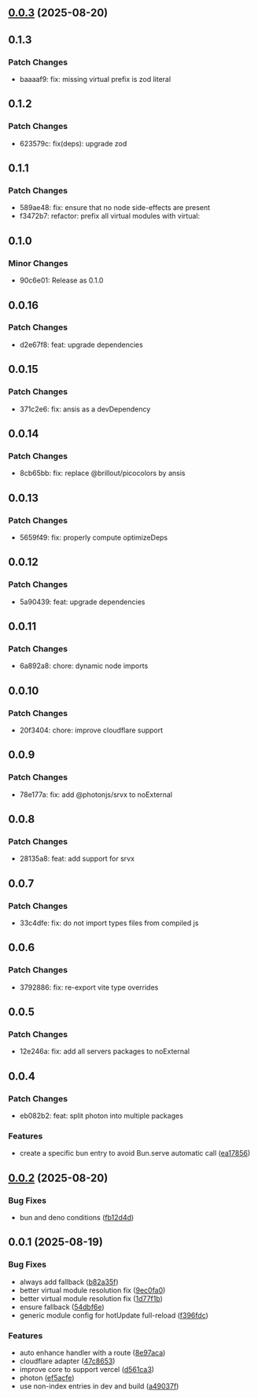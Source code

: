 ## [0.0.3](https://github.com/photon-js/photon/compare/@photonjs/core@0.0.2...@photonjs/core@0.0.3) (2025-08-20)

## 0.1.3

### Patch Changes

- baaaaf9: fix: missing virtual prefix is zod literal

## 0.1.2

### Patch Changes

- 623579c: fix(deps): upgrade zod

## 0.1.1

### Patch Changes

- 589ae48: fix: ensure that no node side-effects are present
- f3472b7: refactor: prefix all virtual modules with virtual:

## 0.1.0

### Minor Changes

- 90c6e01: Release as 0.1.0

## 0.0.16

### Patch Changes

- d2e67f8: feat: upgrade dependencies

## 0.0.15

### Patch Changes

- 371c2e6: fix: ansis as a devDependency

## 0.0.14

### Patch Changes

- 8cb65bb: fix: replace @brillout/picocolors by ansis

## 0.0.13

### Patch Changes

- 5659f49: fix: properly compute optimizeDeps

## 0.0.12

### Patch Changes

- 5a90439: feat: upgrade dependencies

## 0.0.11

### Patch Changes

- 6a892a8: chore: dynamic node imports

## 0.0.10

### Patch Changes

- 20f3404: chore: improve cloudflare support

## 0.0.9

### Patch Changes

- 78e177a: fix: add @photonjs/srvx to noExternal

## 0.0.8

### Patch Changes

- 28135a8: feat: add support for srvx

## 0.0.7

### Patch Changes

- 33c4dfe: fix: do not import types files from compiled js

## 0.0.6

### Patch Changes

- 3792886: fix: re-export vite type overrides

## 0.0.5

### Patch Changes

- 12e246a: fix: add all servers packages to noExternal

## 0.0.4

### Patch Changes

- eb082b2: feat: split photon into multiple packages

### Features

- create a specific bun entry to avoid Bun.serve automatic call ([ea17856](https://github.com/photon-js/photon/commit/ea17856bd277ae80031bc04c863b13604cab5bf9))

## [0.0.2](https://github.com/photon-js/photon/compare/@photonjs/core@0.0.1...@photonjs/core@0.0.2) (2025-08-20)

### Bug Fixes

- bun and deno conditions ([fb12d4d](https://github.com/photon-js/photon/commit/fb12d4d04ec09f88405b60c17ce34d448379d6f9))

## 0.0.1 (2025-08-19)

### Bug Fixes

- always add fallback ([b82a35f](https://github.com/photon-js/photon/commit/b82a35f2bcacab59e9eb0b7e4a389c4db87e6d92))
- better virtual module resolution fix ([9ec0fa0](https://github.com/photon-js/photon/commit/9ec0fa06cbd9e72858fc173aec0905865cef32ff))
- better virtual module resolution fix ([1d77f1b](https://github.com/photon-js/photon/commit/1d77f1b66b818b5df9feae231ec4472f8e52e084))
- ensure fallback ([54dbf6e](https://github.com/photon-js/photon/commit/54dbf6ec406eeb46267c3e4ec09ae451d58895a3))
- generic module config for hotUpdate full-reload ([f396fdc](https://github.com/photon-js/photon/commit/f396fdc6c6afb21c2bd3760798816cfed82c4762))

### Features

- auto enhance handler with a route ([8e97aca](https://github.com/photon-js/photon/commit/8e97aca9534d41ea858772940987be9375de16ae))
- cloudflare adapter ([47c8653](https://github.com/photon-js/photon/commit/47c8653f5283cf57a6c5d95e877eedb0ecb7108a))
- improve core to support vercel ([d561ca3](https://github.com/photon-js/photon/commit/d561ca3894de6e54cceb38d523c0fa86725615ea))
- photon ([ef5acfe](https://github.com/photon-js/photon/commit/ef5acfe0557352088f551c714232ed1537077b7f))
- use non-index entries in dev and build ([a49037f](https://github.com/photon-js/photon/commit/a49037ff4409761300933be87a77e590cdd5394c))
